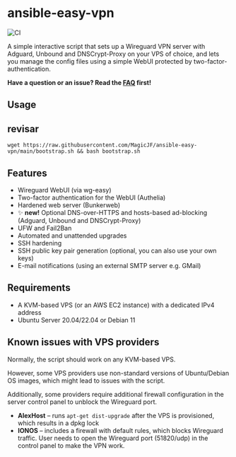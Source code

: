 # ansible-easy-vpn

![CI](https://github.com/MagicJF/ansible-easy-vpn/actions/workflows/ci.yml/badge.svg)

A simple interactive script that sets up a Wireguard VPN server with Adguard, Unbound and DNSCrypt-Proxy on your VPS of choice, and lets you manage the config files using a simple WebUI protected by two-factor-authentication.

**Have a question or an issue? Read the [FAQ](FAQ.md) first!**

## Usage

## revisar

```
wget https://raw.githubusercontent.com/MagicJF/ansible-easy-vpn/main/bootstrap.sh && bash bootstrap.sh
```

## Features

- Wireguard WebUI (via wg-easy)
- Two-factor authentication for the WebUI (Authelia)
- Hardened web server (Bunkerweb)
- ✨ **new!** Optional DNS-over-HTTPS and hosts-based ad-blocking (Adguard, Unbound and DNSCrypt-Proxy)
- UFW and Fail2Ban
- Automated and unattended upgrades
- SSH hardening
- SSH public key pair generation (optional, you can also use your own keys)
- E-mail notifications (using an external SMTP server e.g. GMail)

## Requirements

- A KVM-based VPS (or an AWS EC2 instance) with a dedicated IPv4 address
- Ubuntu Server 20.04/22.04 or Debian 11

## Known issues with VPS providers

Normally, the script should work on any KVM-based VPS.

However, some VPS providers use non-standard versions of Ubuntu/Debian OS images, which might lead to issues with the script.

Additionally, some providers require additional firewall configuration in the server control panel to unblock the Wireguard port.

- **AlexHost** – runs `apt-get dist-upgrade` after the VPS is provisioned, which results in a dpkg lock
- **IONOS** – includes a firewall with default rules, which blocks Wireguard traffic. User needs to open the Wireguard port (51820/udp) in the control panel to make the VPN work.
